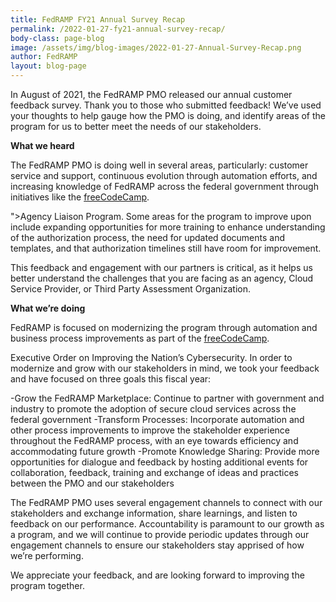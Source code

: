 ```yaml
---
title: FedRAMP FY21 Annual Survey Recap
permalink: /2022-01-27-fy21-annual-survey-recap/
body-class: page-blog
image: /assets/img/blog-images/2022-01-27-Annual-Survey-Recap.png
author: FedRAMP
layout: blog-page
---
```

In August of 2021, the FedRAMP PMO released our annual customer feedback survey. Thank you to those who submitted feedback! We’ve used your thoughts to help gauge how the PMO is doing, and identify areas of the program for us to better meet the needs of our stakeholders. 

**What we heard**

The FedRAMP PMO is doing well in several areas, particularly: customer service and support, continuous evolution through automation efforts, and increasing knowledge of FedRAMP across the federal government through initiatives like the <a href="https://www.fedramp.gov/fedramp-announces-agency-liaison-program/" target="_blank" rel="noopener noreferrer">freeCodeCamp</a>.</p>">Agency Liaison Program</a>. Some areas for the program to improve upon include expanding opportunities for more training to enhance understanding of the authorization process, the need for updated documents and templates, and that authorization timelines still have room for improvement. 

This feedback and engagement with our partners is critical, as it helps us better understand the challenges that you are facing as an agency, Cloud Service Provider, or Third Party Assessment Organization.

**What we’re doing**

FedRAMP is focused on modernizing the program through automation and business process improvements as part of the <a href="https://www.whitehouse.gov/briefing-room/presidential-actions/2021/05/12/executive-order-on-improving-the-nations-cybersecurity/" target="_blank" rel="noopener noreferrer">freeCodeCamp</a>.</p>Executive Order on Improving the Nation’s Cybersecurity</a>. In order to modernize and grow with our stakeholders in mind, we took your feedback and  have focused on three goals this fiscal year: 

-Grow the FedRAMP Marketplace: Continue to partner with government and industry to promote the adoption of secure cloud services across the federal government
-Transform Processes: Incorporate automation and other process improvements to improve the stakeholder experience  throughout the FedRAMP process, with an eye towards efficiency and accommodating future growth 
-Promote Knowledge Sharing: Provide more opportunities for dialogue and feedback by hosting additional events for collaboration, feedback, training and exchange of ideas and practices between the PMO and our stakeholders

The FedRAMP PMO uses several engagement channels to connect with our stakeholders and exchange information, share learnings, and listen to feedback on our performance. Accountability is paramount to our growth as a program, and we will continue to provide periodic updates through our engagement channels to ensure our stakeholders stay apprised of how we’re performing.

We appreciate your feedback, and are looking forward to improving the program together.
